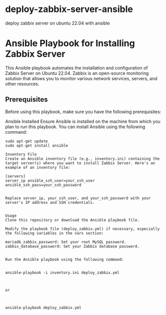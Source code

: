 # deploy-zabbix-server-ansible
deploy zabbix server on ubuntu 22.04 with ansible



# Ansible Playbook for Installing Zabbix Server

This Ansible playbook automates the installation and configuration of Zabbix Server on Ubuntu 22.04. Zabbix is an open-source monitoring solution that allows you to monitor various network services, servers, and other resources.

## Prerequisites

Before using this playbook, make sure you have the following prerequisites:

Ansible Installed
Ensure Ansible is installed on the machine from which you plan to run this playbook. You can install Ansible using the following command:

   ```shell
   sudo apt-get update
   sudo apt-get install ansible

Inventory File
Create an Ansible inventory file (e.g., inventory.ini) containing the target server(s) where you want to install Zabbix Server. Here's an example of an inventory file:

[servers]
server_ip ansible_ssh_user=your_ssh_user ansible_ssh_pass=your_ssh_password


Replace server_ip, your_ssh_user, and your_ssh_password with your server's IP address and SSH credentials.


Usage
Clone this repository or download the Ansible playbook file.

Modify the playbook file (deploy_zabbix.yml) if necessary, especially the following variables in the vars section:

mariadb_zabbix_password: Set your root MySQL password.
zabbix_database_password: Set your Zabbix database password.


Run the Ansible playbook using the following command:


ansible-playbook -i inventory.ini deploy_zabbix.yml



or



ansible-playbook deploy_zabbix.yml

